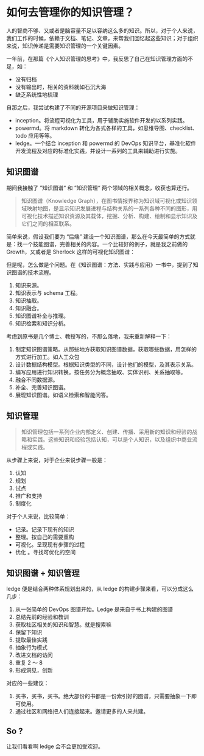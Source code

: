 # 如何去管理你的知识管理？

人的智商不够、又或者是脑容量不足以容纳这么多的知识。所以，对于个人来说，我们工作的时候，依赖于文档、笔记、文章，来帮我们回忆起这些知识；对于组织来说，知识传递是需要知识管理的一个关键因素。

一年前，在那篇《个人知识管理的思考》中，我反思了自己在知识管理方面的不足，如：

- 没有归档
- 没有输出时，相关的资料就如石沉大海
- 缺乏系统性地梳理

自那之后，我尝试构建了不同的开源项目来做知识管理：

- inception。将流程可视化为工具，用于辅助实施软件开发的以系列实践。
- powermd。将 markdown 转化为各式各样的工具，如思维导图、checklist、todo 应用等等。
- ledge。一个结合 inception 和 powermd 的 DevOps 知识平台，基准化软件开发流程及对应的标准化实践，并设计一系列的工具来辅助进行实施。


## 知识图谱

期间我接触了 ”知识图谱“ 和 ”知识管理“ 两个领域的相关概念，收获也算还行。

> 知识图谱（Knowledge Graph），在图书情报界称为知识域可视化或知识领域映射地图，是显示知识发展进程与结构关系的一系列各种不同的图形，用可视化技术描述知识资源及其载体，挖掘、分析、构建、绘制和显示知识及它们之间的相互联系。  

简单来说，假设我们要为 “后端” 建设一个知识图谱，那么在今天最简单的方式就是：找一个技能图谱，完善相关的内容。一个比较好的例子，就是我之前做的 Growth，又或者是 Sherlock 这样的可视化知识图谱：


但是呢，怎么做是个问题。在《知识图谱：方法、实践与应用》一书中，提到了知识图谱的技术流程。

1. 知识来源。
2. 知识表示与 schema 工程。
3. 知识抽取。
4. 知识融合。
5. 知识图谱补全与推理。
6. 知识检索和知识分析。

考虑到原书是几个博士、教授写的，不那么落地，我来重新解释一下：

1. 制定知识图谱策略。从那些地方获取知识图谱数据，获取哪些数据，用怎样的方式进行加工。如人工众包
2. 设计数据结构模型。根据知识类型的不同，设计他们的模型，及其表示关系。
3. 编写应用进行知识转换。按任务分为概念抽取、实体识别、关系抽取等。
4. 融合不同数据源。
5. 补全、完善知识图谱。
6. 展现知识图谱。如语义检索和智能问答。

## 知识管理

> 知识管理包括一系列企业内部定义、创建、传播、采用新的知识和经验的战略和实践。这些知识和经验包括认知，可以是个人知识，以及组织中商业流程或实践。   

从步骤上来说，对于企业来说步骤一般是：

1. 认知
2. 规划
3. 试点
4. 推广和支持
5. 制度化

对于个人来说，比较简单：

- 记录。记录下现有的知识
- 整理。按自己的需要重构
- 可视化。呈现现有步骤的过程
- 优化 。寻找可优化的空间


## 知识图谱 + 知识管理

ledge 便是结合两种体系规划出来的，从 ledge 的构建步骤来看，可以分成这么几步：

1. 从一张简单的 DevOps 图谱开始。Ledge 是来自于书上构建的图谱
2. 总结先前的经验和教训
3. 获取社区相关的知识和智慧。就是搜索嘛
4. 保留下知识
5. 提取最佳实践
6. 抽象行为模式
7. 改进文档的访问
8. 重复 2 ～ 8
9.  形成洞见，创新

对应的一些建议：

1. 买书，买书，买书。绝大部份的书都是一份索引好的图谱，只需要抽象一下即可使用。
2. 通过社区和网络把人们连接起来。邀请更多的人来共建。

## So ?
让我们看看啊 ledge 会不会更加受欢迎。